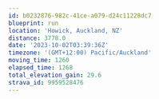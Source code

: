 ```yaml
---
id: b0232876-982c-41ce-a079-d24c11228dc7
blueprint: run
location: 'Howick, Auckland, NZ'
distance: 3778.0
date: '2023-10-02T03:39:36Z'
timezone: '(GMT+12:00) Pacific/Auckland'
moving_time: 1260
elapsed_time: 1268
total_elevation_gain: 29.6
strava_id: 9959528476
---
```

